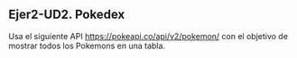 ## Ejer2-UD2. Pokedex
Usa el siguiente API https://pokeapi.co/api/v2/pokemon/ con el objetivo de mostrar todos los Pokemons en una tabla.
